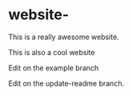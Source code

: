 # website-

This is a really awesome website. 

This is also a cool website

Edit on the example branch

Edit on the update-readme branch.

